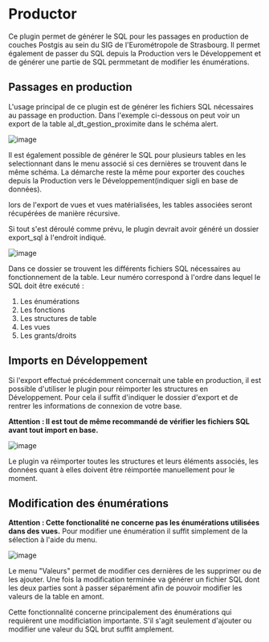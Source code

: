# Productor
Ce plugin permet de générer le SQL pour les passages en production de couches Postgis au sein du SIG de l'Eurométropole de Strasbourg.
Il permet également de passer du SQL depuis la Production vers le Développement et de générer une partie de SQL permmetant de modifier les énumérations.

## Passages en production
L'usage principal de ce plugin est de générer les fichiers SQL nécessaires au passage en production.
Dans l'exemple ci-dessous on peut voir un export de la table al_dt_gestion_proximite dans le schéma alert.

![image](https://github.com/cazitouni/Productor/assets/92778930/61b00ad4-26d4-48bc-a01e-c19aee670dbe)

Il est également possible de générer le SQL pour plusieurs tables en les selectionnant dans le menu associé si ces dernières se trouvent dans le même schéma. 
La démarche reste la même pour exporter des couches depuis la Production vers le Développement(indiquer sigli en base de données).

lors de l'export de vues et vues matérialisées, les tables associées seront récupérées de manière récursive.

Si tout s'est déroulé comme prévu, le plugin devrait avoir généré un dossier export_sql à l'endroit indiqué.

![image](https://github.com/cazitouni/Productor/assets/92778930/47d9534a-5216-4e20-b7ac-11e0ef27b082)

Dans ce dossier se trouvent les différents fichiers SQL nécessaires au fonctionnement de la table. 
Leur numéro correspond à l'ordre dans lequel le SQL doit être exécuté :

<ol>
  <li>Les énumérations</li>
  <li>Les fonctions</li>
  <li>Les structures de table</li>
  <li>Les vues</li>
  <li>Les grants/droits</li>
</ol>

## Imports en Développement
Si l'export effectué précédemment concernait une table en production, il est possible d'utiliser le plugin pour réimporter les structures en Développement.
Pour cela il suffit d'indiquer le dossier d'export et de rentrer les informations de connexion de votre base.

**Attention : Il est tout de même recommandé de vérifier les fichiers SQL avant tout import en base.**

![image](https://github.com/cazitouni/Productor/assets/92778930/d3f09b6f-e2be-4244-8f6f-c24a0ec3c5b9)

Le plugin va réimporter toutes les structures et leurs éléments associés, les données quant à elles doivent être réimportée manuellement pour le moment.

## Modification des énumérations
**Attention : Cette fonctionalité ne concerne pas les énumérations utilisées dans des vues.**
Pour modifier une énumération il suffit simplement de la sélection à l'aide du menu.

![image](https://github.com/cazitouni/Productor/assets/92778930/0b7e7f24-3134-421e-b9cf-73e3142b41d9)

Le menu "Valeurs" permet de modifier ces dernières de les supprimer ou de les ajouter.
Une fois la modification terminée va générer un fichier SQL dont les deux parties sont à passer séparément afin de pouvoir modifier les valeurs de la table en amont. 

Cette fonctionnalité concerne principalement des énumérations qui requièrent une modificiation importante.
S'il s'agit seulement d'ajouter ou modifier une valeur du SQL brut suffit amplement.

